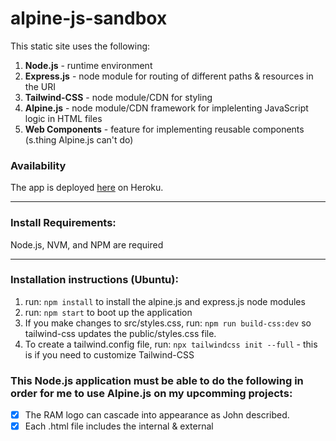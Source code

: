# alpine-js-sandbox
This static site uses the following:
1. **Node.js** - runtime environment
2. **Express.js** - node module for routing of different paths & resources in the URI
3. **Tailwind-CSS** - node module/CDN for styling
4. **Alpine.js** - node module/CDN framework for implelenting JavaScript logic in HTML files
5. **Web Components** - feature for implementing reusable components (s.thing Alpine.js can't do)

### Availability

The app is deployed [here](https://burd-test-1.herokuapp.com) on Heroku.

---
### Install Requirements:

Node.js, NVM, and NPM are required

---
### Installation instructions (Ubuntu):

1. run: `npm install` to install the alpine.js and express.js node modules
2. run: `npm start` to boot up the application
3. If you make changes to src/styles.css, run: `npm run build-css:dev` so tailwind-css updates the public/styles.css file.
4. To create a tailwind.config file, run: `npx tailwindcss init --full` - this is if you need to customize Tailwind-CSS

### This Node.js application must be able to do the following in order for me to use Alpine.js on my upcomming projects:

- [x] The RAM logo can cascade into appearance as John described.
- [x] Each .html file includes the internal & external <script> & <link> tags so that both Ailpine.js and Tailwind-CSS can be used as node modules or reference the internet so that the only node module required for the workspace is Express.js
- [x] The app has a reusable navbar component using Web Components or another means
- [x] A Node.js server can read and display an index.html file
- [x] A GitHub repo is established for the application
- [x] Page navigation is working
- [x] Routing is working
- [x] The app can display both raster (jpg) and vector(svg) images
- [x] The app renders a favicon
- [x] The app's .html files are properly reading .css files
- [x] The app's .html files are properly reading .js files
- [x] An Alpine.js component can read a JavaScript file and iterate on it
- [x] The app has pages styled using tailwind-css
- [x] The app can render Arial Rounded MT Bold font
- [x] The server directs a user to the 404.html page when they mis-type a URL
- [x] The server can read files & subdirectories in the `./views` folder and dynamically create all necessary `GET` requests for the application
- [x] A dropdown accordion capable of mimicing those on the UCS ./about page is working properly in an .ejs file
- [ ] The system used on the UCS website for managing references is implemented here
- [ ] A component can display selected references that are listed alphabetically
- [ ] An Alpine.js component can read a JSON file and iterate on it
- [ ] A Google Sheets file can be iterated on and have a JSON file of it produced

### Nice to haves:
- [x] A web component can be put into an Alpine.js component like [this](https://codepen.io/James0r/pen/vYZBrRj)
- [ ] An Alpine.js component can be put into a web component

## Project File Structure
```
alpine-js-sandbox
├── backend
│   ├── endeavors.json
│   └── test.json
├── public
│   ├── custom-styles
│   ├── documents
│   ├── images
│   │   ├── ramlogo
│   │   │   ├── 0.jpg
│   │   │   ├── 1.jpg
│   │   │   ├── 2.jpg
│   │   │   ├── 3.jpg
│   │   │   ├── 4.jpg
│   │   │   └── 5.jpg
│   │   ├── alpinejs.jpg
│   │   ├── alpinejs.svg
│   │   ├── kardeshev.jpg
│   │   └── web-components.svg
│   ├── scripts
│   │   └── scripts.js
│   ├── tailwind-css
│   │   ├── readme.md
│   │   └── styles.css (this file is in the gitignore and does not get pushed to the production build)
│   ├── web-components
│   │   └── ourWebComponent.js
│   └── favicon.ico
├── src
│   └── styles.css (devs edit this file then run "$npm run build-css" to run Tailwind-CSS)
├── test-servers (depricated earlier versions of the server [now called: "app.js"])
├── tutorials (these have nothing to do with the project, they are Alpine.js YouTube tutorials)
├── views (the app.js server goes into this folder and serves up everything in here)
│   ├── layouts
│   │   ├── full-width.ejs
│   │   ├── ramlayout.ejs
│   │   └── sidebar.ejs (currently unused, but will be built out if we want a sidebar later)
│   ├── myfolder (used to test subdirectories, e.g.: www.awebsite.com/section/subsection/final-resource)
│   │   ├── myview.html
│   │   └── nested.ejs
│   ├── partials
│   │   ├── footer.ejs
│   │   ├── header.ejs (this is currently unused since we use the navbars)
│   │   ├── navbar.ejs
│   │   ├── pureaccordion.ejs
│   │   └── ramnavbar.ejs
│   ├── 404.html (user shoud be served this if they go to a URI that does not exist)
│   ├── about.html
│   ├── accordion.html
│   ├── illustrations.html
│   ├── index.html
│   ├── layoutandpartials.ejs
│   ├── ram.html
│   ├── ramhome.ejs
│   └── scratch.ejs (currently unused, slated for deletion)
├── .gitignore
│   ├── node_modules
│   ├── notes-to-self.txt
│   └── public/tailwind-css/styles.css
├── app.js (this is the all-important server using Express.js for routing)
├── LICENSE
├── package-lock.json
├── package.json
├── Procfile
├── README.md
└── tailwind.config.js
```
## Urban Cruise Ship Website Documentation
This section describes the Urban Cruise Ship (UCS) website architecture.  &nbsp;The UCS website uses the following plugins:
1. **Node.js** - runtime environment
2. **Express.js** - node module for routing of different paths & resources in the URI
3. **Tailwind-CSS** - node module/CDN for styling

In the future, Alpine.js may be added to the list but it is not used at the moment.
<br><br><br>
### Installation instructions (Ubuntu):
1. run: `$npm install` to install the node modules.
2. run: `$npm start` to boot up the application

### TailwindCSS
Tailwind CSS is implemented so that it automatically updates every time the server is booted up with the  `npm start` command.&nbsp;  In the future you can add custom styling to the file located at `./src/styles.css` and those stylings will be automatically compiled to `./public/tailwind-css/styles.css` whenever you boot up the server.

![an image of the package.json file](https://i.imgur.com/AhOAhzy.png)

Also, the `./tailwind.config.js` is setup to 'purge' all of the CSS classes that are not being used by this application; this results in shorter loading times.

Currently, we are compiling the code in this repository and then copy/pasting it directly to the existing UCS website build; this means we must use the following CDN link for Tailwind-CSS that effectively allows us to ignore the two `.css` files mentioned above:

`<link href="https://unpkg.com/tailwindcss@^2/dist/tailwind.min.css" rel="stylesheet">`

This link loads the **entire** Tailwind-CSS library and results in slower loading times, thus, when we use this repository (or another one like it) directly for the UCS website (instead of copy/pasting directly to the existing UCS website build) we will delete the link and use this link instead:

`<link rel="stylesheet" type="text/css" href="./tailwind-css/styles.css">`

NOTE: this file is not in this repository since it is in the `.gitignore` file; but it is generated upon entering `$npm start` into the terminal as described above.

Below is a schematic of the server and some of its basic functionality:

![a schematic of the server and some of its basic functionality](https://i.imgur.com/EoCxkTj.png)

The important takeaway here is that each time we create a new page on the UCS website, we will need to create a new `app.get()` request for that page in the `./app.js` file.&nbsp;  In example, if you were to create a *contact* page at the following URL:
`http://urbancruiseship.org/contact`
...you would need to enter a new line of code in `./app.js` that looks like this:
```javascript
app.get('/contact', (req, res) => {
  res.render('ucs-contact.ejs', {layout: './layouts/ucslayout'});
});
```
Below we have a schematic showing the relationship between bodies, layouts, and partials:
![a schematic showing the relationship between bodies, layouts, and partials](https://i.imgur.com/TIONTER.png)

Note that the `ucs-navbar.ejs` and body files such as `ucs.ejs` (the homepage) and `ucs-about.ejs` (the ./about page) both have significant amounts of css styling on them; this is because such stylings would normally go on the file located at:
 `./src/styles.css`
 ... and then get compiled to the file located at:
 `./public/tailwind-css/styles.css`
 ... each time you boot the server with `$npm start`.&nbsp;  But since we are copy/pasting compiled HTML from this workspace to the existing UCS website build, that workflow will not work properly.&nbsp;  This is because, when using Tailwind-CSS, you cannot have *other* external css files besides the two mentioned above, or Tailwind will break.&nbsp;  Therefore, for simplicity purposes, we are putting non-Tailwind-css styling directly onto the `.ejs` files for now.&nbsp;  Once we are using this repository to serve content directly to http://urbancruiseship.org, we may remove all of the css styling from the `.ejs` files and put that styling [here](https://github.com/Richard-Burd/alpine-js-sandbox/blob/main/src/styles.css) in the proper location at: `"./src/styles.css"`

Below we have a schematic wiring diagram showing how the `"./about"` page works:

![a schematic wiring diagram showing the relations between layouts, partials, alpine.js, and ejs](https://i.imgur.com/MI1HgV4.jpg)

This diagram shows the use & integration of [Alpine.js](https://alpinejs.dev/) in the lower left-hand corner, where it is highlighted in blue.&nbsp;  The [Embedded JavaScript templating (ejs)](https://ejs.co/) is highlighted in neon green in the same lower left-hand corner.&nbsp;  Also note the use of the [Alpine.js](https://alpinejs.dev/) core framework along with the [Collapse plugin](https://alpinejs.dev/plugins/collapse) specified [here](https://github.com/Richard-Burd/alpine-js-sandbox/blob/main/views/layouts/ucslayout.ejs) in the layout file at: `./views/layouts/ucslayout.ejs` with the following code:
```html
<!-- Alpine Plugins https://alpinejs.dev/plugins/collapse -->
<script defer src="https://unpkg.com/@alpinejs/collapse@3.x.x/dist/cdn.min.js"></script>

<!-- Alpine Core -->
<script defer src="https://unpkg.com/alpinejs@3.x.x/dist/cdn.min.js"></script>
```

This is what enables the buttons on the `./about` page to drop down (and scroll up) whenever they are clicked since the Alpine.js core doesn't have this feature.&nbsp;  These buttons are modeled on the [green button here on the test site](https://burd-test-1.herokuapp.com/layoutandpartials) named ***Special Alpine.js Animated Dropdown Button (Mouse-Click)*** - the orange-yellow button above it named ***Another Alpine.js Component Button*** is the default button in Alpine.js and it has an entirely different animation.&nbsp;
